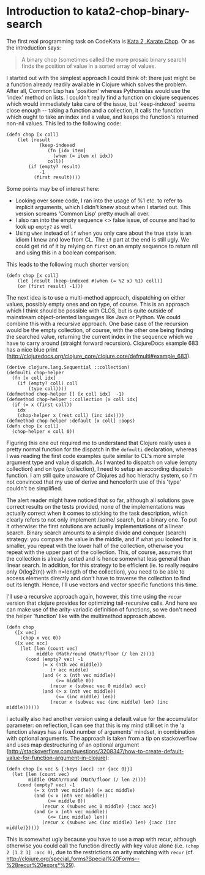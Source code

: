 # Introduction to kata2-chop-binary-search

The first real programming task on CodeKata is [Kata 2, Karate Chop](http://codekata.pragprog.com/2007/01/kata_two_karate.html "http://codekata.pragprog.com/2007/01/kata_two_karate.html"). Or as the introduction says: 

> A binary chop (sometimes called the more prosaic binary search) finds the position of value in a sorted array of values.

I started out with the simplest approach I could think of: there just might be a function already readily available in Clojure which solves the problem. After all, Common Lisp has 'position' whereas Pythonistas would use the 'index' method on lists. I couldn't really find a function on clojure sequences which would immediately take care of the issue, but 'keep-indexed' seems close enough -- taking a function and a collection, it calls the function which ought to take an index and a value, and keeps the function's returned non-nil values. This led to the following code:

	(defn chop [x coll]
		(let [result
			    (keep-indexed
				   (fn [idx item]
				     (when (= item x) idx))
  				   coll)]
			(if (empty? result)
                -1
              (first result))))

Some points may be of interest here:

- Looking over some code, I ran into the usage of %1 etc. to refer to implicit arguments, which I didn't knew about when I started out. This version screams 'Common Lisp' pretty much all over.
- I also ran into the empty sequence <> false issue, of course and had to look up `empty?` as well.
- Using `when` instead of `if` when you only care about the true state is an idiom I knew and love from CL. The `if` part at the end is still ugly. We could get rid of it by relying on `first` on an empty sequence to return nil and using this in a boolean comparison.

This leads to the following much shorter version:

	(defn chop [x coll]
		(let [result (keep-indexed #(when (= %2 x) %1) coll)]
		(or (first result) -1)))

The next idea is to use a multi-method approach, dispatching on either values, possibly empty ones and on type, of course. This is an approach which I think should be possible with CLOS, but is quite
outside of mainstream object-oriented languages like Java or Python. We could combine this with a recursive approach. One base case of the recursion would be the empty collection, of course, with the other one being finding the searched value, returning the current index in the sequence which we have to carry around (straight forward recursion). ClojureDocs example 683 has a nice blue print (<http://clojuredocs.org/clojure_core/clojure.core/defmulti#example_683>).

    (derive clojure.lang.Sequential ::collection)
    (defmulti chop-helper
      (fn [x coll idx]
        (if (empty? coll) coll
            (type coll))))
    (defmethod chop-helper [] [x coll idx]  -1)
    (defmethod chop-helper ::collection [x coll idx]
      (if (= x (first coll))
        idx
        (chop-helper x (rest coll) (inc idx))))
    (defmethod chop-helper :default [x coll] :oops)
    (defn chop [x coll]
      (chop-helper x coll 0))
	
Figuring this one out required me to understand that Clojure really uses a pretty normal function for the dispatch in the `defmulti` declaration, whereas I was reading the first code examples quite similar to CL's more simple argument type and value dispatch. As I wanted to dispatch on value (empty collection) and on type (collection), I need to setup an according dispatch function. I am still quite unaware of Clojures ad hoc hierachy system, so I'm not convinced that my use of derive and henceforth use of this 'type' couldn't be simplified.


The alert reader might have noticed that so far, although all solutions gave correct results on the tests provided, none of the implementations was actually correct when it comes to sticking to the task description, which clearly refers to not only implement /some/ search, but a binary one. To put it otherwise: the first solutions are actually implementations of a linear search. Binary search amounts to a simple divide and conquer (search) strategy: you compare the value in the middle, and if what you looked for is smaller, you repeat with the lower half of the collection, otherwise you repeat with the upper part of the collection. This, of course, assumes that the collection is already sorted and is hence somewhat less general than linear search. In addition, for this strategy to be efficient (ie. to really require only O(log2(n)) with n=length of the collection), you need to be able to access elements directly and don't have to traverse the collection to find out its length. Hence, I'll use vectors and vector specific functions this time. 

I'll use a recursive approach again, however, this time using the `recur` version that clojure provides for optimizing tail-recursive calls. And here we can make use of the arity-variadic definition of functions, so we don't need the helper 'function' like with the multimethod approach above.

    (defn chop
       ([x vec]
         (chop x vec 0))
       ([x vec acc]
         (let [len (count vec)
               middle (Math/round (Math/floor (/ len 2)))]
           (cond (empty? vec) -1
                 (= x (nth vec middle))
                    (+ acc middle)
                 (and (< x (nth vec middle))
                      (>= middle 0))
                    (recur x (subvec vec 0 middle) acc)
                 (and (> x (nth vec middle))
                      (<= (inc middle) len))
                    (recur x (subvec vec (inc middle) len) (inc middle))))))

 
I actually also had another version using a default value for the accumulator parameter: on reflection, I can see that this is my mind still set in the 'a function always has a fixed number of arguments' mindset, in combination with optional arguments. The approach is taken from a tip on stackoverflow and uses map destructuring of an optional argument (<http://stackoverflow.com/questions/3208347/how-to-create-default-value-for-function-argument-in-clojure>):

    (defn chop [x vec & {:keys [acc] :or {acc 0}}]
      (let [len (count vec)
            middle (Math/round (Math/floor (/ len 2)))]
        (cond (empty? vec) -1
              (= x (nth vec middle)) (+ acc middle)
              (and (< x (nth vec middle))
                   (>= middle 0))
                 (recur x (subvec vec 0 middle) {:acc acc})
              (and (> x (nth vec middle))
                   (<= (inc middle) len))
                 (recur x (subvec vec (inc middle) len) {:acc (inc middle)}))))

This is somewhat ugly because you have to use a map with recur, although otherwise you could call the function directly with key value alone (i.e. `(chop 2 [1 2 3] :acc 0)`, due to the restrictions on arity matching with `recur` (cf. <http://clojure.org/special_forms?Special%20Forms--%28recur%20exprs*%29>).
